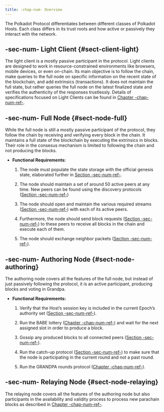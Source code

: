 ```yaml
---
title: -chap-num- Overview
---
```


The Polkadot Protocol differentiates between different classes of Polkadot Hosts. Each class differs in its trust roots and how active or passively they interact with the network.

## -sec-num- Light Client {#sect-client-light}

The light client is a mostly passive participant in the protocol. Light clients are designed to work in resource-constrained environments like browsers, mobile devices, or even on-chain. Its main objective is to follow the chain, make queries to the full node on specific information on the recent state of the blockchain, and add extrinsics (transactions). It does not maintain the full state, but rather queries the full node on the latest finalized state and verifies the authenticity of the responses trustlessly. Details of specifications focused on Light Clients can be found in [Chapter -chap-num-ref-](sect-lightclient).

## -sec-num- Full Node {#sect-node-full}

While the full node is still a mostly passive participant of the protocol, they follow the chain by receiving and verifying every block in the chain. It maintains a full state of the blockchain by executing the extrinsics in blocks. Their role in the consesus mechanism is limited to following the chain and not producing the blocks.

- **Functional Requirements:**

  1.  The node must populate the state storage with the official genesis state, elaborated further in [Section -sec-num-ref-](id-cryptography-encoding#section-genesis).

  2.  The node should maintain a set of around 50 active peers at any time. New peers can be found using the discovery protocols ([Section -sec-num-ref-](chap-networking#sect-network-bootstrap))

  3.  The node should open and maintain the various required streams ([Section -sec-num-ref-](chap-networking#sect-protocols-substreams)) with each of its active peers.

  4.  Furthermore, the node should send block requests ([Section -sec-num-ref-](chap-networking#sect-msg-block-request)) to these peers to receive all blocks in the chain and execute each of them.

  5.  The node should exchange neighbor packets ([Section -sec-num-ref-](chap-networking#sect-grandpa-neighbor-msg)).

## -sec-num- Authoring Node {#sect-node-authoring}

The authoring node covers all the features of the full node, but instead of just passively following the protocol, it is an active participant, producing blocks and voting in Grandpa.

- **Functional Requirements:**

  1.  Verify that the Host’s session key is included in the current Epoch’s authority set ([Section -sec-num-ref-](chap-sync#sect-authority-set)).

  2.  Run the BABE lottery ([Chapter -chap-num-ref-](sect-block-production)) and wait for the next assigned slot in order to produce a block.

  3.  Gossip any produced blocks to all connected peers ([Section -sec-num-ref-](chap-networking#sect-msg-block-announce)).

  4.  Run the catch-up protocol ([Section -sec-num-ref-](sect-finality#sect-grandpa-catchup)) to make sure that the node is participating in the current round and not a past round.

  5.  Run the GRANDPA rounds protocol ([Chapter -chap-num-ref-](sect-finality)).

## -sec-num- Relaying Node {#sect-node-relaying}

The relaying node covers all the features of the authoring node but also participants in the availability and validity process to process new parachain blocks as described in [Chapter -chap-num-ref-](chapter-anv).
